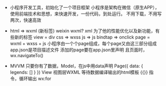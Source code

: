 - 小程序开发工具，初始化了一个项目框架
    小程序是架构在微信（原生APP），使用前端技术和思想，来快速开发，一份代码，到处运行。
    不用下载，不用写两次，快速高效
- html => wxml (新标签)
  weixin wxml? xml 为了他的性能优化以及新功能，有些新的标签 view = div
    css => wxss
    js => js bindtap => onclick
    page = wxml + wxss + js
    小程序由一个个page组成，每个page又由这三部分组成
    app.json是项目描述文件 添加的page要在app.json里声明
    且页面时，wx.navigateTo()

- MVVM
  只要你有了数据，Model，在js中用data声明
  Page({
      data: {
          legends: []
      }
  })
  View 视图层WXML 等待数据编译输出的html模板 {{}}
  指令，循环输出 wx:for
